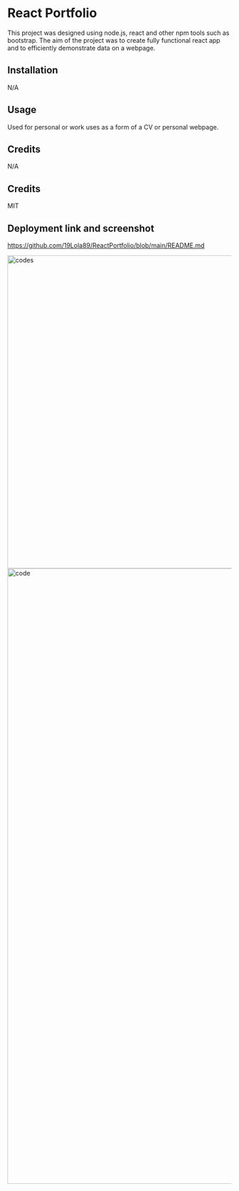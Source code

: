 # React Portfolio 

This project was designed using node.js, react and other npm tools such as bootstrap. The aim of the project was to create fully functional react app and to efficiently demonstrate data on a webpage. 
## Installation 

N/A

## Usage 

Used for personal or work uses as a form of a CV or personal webpage.

## Credits 

N/A

## Credits

MIT

## Deployment link and screenshot

https://github.com/19Lola89/ReactPortfolio/blob/main/README.md



<img width="704" alt="codes" src="https://user-images.githubusercontent.com/86410482/227786338-7d730545-3be3-4e9e-a73c-5b82c53720f7.png">
<img width="1384" alt="code" src="https://user-images.githubusercontent.com/86410482/227786346-61b3edee-2707-4e6b-a349-640794f68d4f.png">
